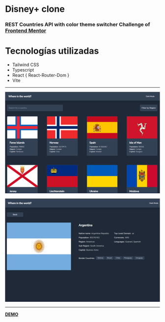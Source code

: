 # Disney+ clone

### REST Countries API with color theme switcher Challenge of [Frontend Mentor](https://www.frontendmentor.io/challenges/rest-countries-api-with-color-theme-switcher-5cacc469fec04111f7b848ca)

# Tecnologías utilizadas

* Tailwind CSS
* Typescript
* React { React-Router-Dom }
* Vite

---
![](./src/assets/homeImage.png)

![](./src/assets/sectionImage.png)

---

**[DEMO](https://countries-api-tsx.vercel.app/)**